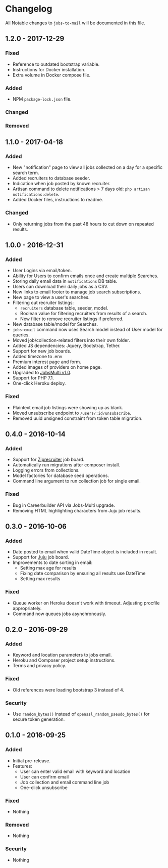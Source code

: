 # Changelog
All Notable changes to `jobs-to-mail` will be documented in this file.

## 1.2.0 - 2017-12-29

### Fixed
- Reference to outdated bootstrap variable.
- Instructions for Docker installation.
- Extra volume in Docker compose file.

### Added
- NPM `package-lock.json` file.

### Changed

### Removed


## 1.1.0 - 2017-04-18

### Added
- New "notification" page to view all jobs collected on a day for a specific search term.
- Added recruiters to database seeder.
- Indication when job posted by known recruiter.
- Artisan command to delete notifications > 7 days old: `php artisan notifications:delete`.
- Added Docker files, instructions to readme.

### Changed
- Only returning jobs from the past 48 hours to cut down on repeated results.

## 1.0.0 - 2016-12-31

### Added
- User Logins via email/token.
- Ability for Users to confirm emails once and create multiple Searches.
- Storing daily email data in `notifications` DB table.
- Users can download their daily jobs as a CSV.
- New links to email footer to manage job search subscriptions.
- New page to view a user's searches.
- Filtering out recruiter listings:
  - `recruiters` database table, seeder, model.
  - Boolean value for filtering recruiters from results of a search.
  - New filter to remove recruiter listings if preferred.
- New database table/model for Searches.
- `jobs:email` command now uses Search model instead of User model for queries.
- Moved job/collection-related filters into their own folder.
- Added JS dependencies: Jquery, Bootstrap, Tether.
- Support for new job boards.
- Added timezone to .env
- Premium interest page and form.
- Added images of providers on home page.
- Upgraded to [JobsMulti v1.0](https://github.com/jobapis/jobs-multi).
- Support for PHP 7.1.
- One-click Heroku deploy.

### Fixed
- Plaintext email job listings were showing up as blank.
- Moved unsubscribe endpoint to `/users/:id/unsubscribe`.
- Removed uuid unsigned constraint from token table migration.

## 0.4.0 - 2016-10-14

### Added
- Support for [Ziprecruiter](https://github.com/jobapis/jobs-ziprecruiter) job board.
- Automatically run migrations after composer install.
- Logging errors from collections.
- Model factories for database seed operations.
- Command line argument to run collection job for single email.

### Fixed
- Bug in Careerbuilder API via Jobs-Multi upgrade.
- Removing HTML highlighting characters from Juju job results.

## 0.3.0 - 2016-10-06

### Added
- Date posted to email when valid DateTime object is included in result.
- Support for [Juju](https://github.com/jobapis/jobs-juju) job board.
- Improvements to date sorting in email:
  - Setting max age for results
  - Fixing date comparison by ensuring all results use DateTime
  - Setting max results

### Fixed
- Queue worker on Heroku doesn't work with timeout. Adjusting procfile appropriately.
- Command now queues jobs asynchronously.

## 0.2.0 - 2016-09-29

### Added
- Keyword and location parameters to jobs email.
- Heroku and Composer project setup instructions.
- Terms and privacy policy.

### Fixed
- Old references were loading bootstrap 3 instead of 4.

### Security
- Use `random_bytes()` instead of `openssl_random_pseudo_bytes()` for secure token generation.

## 0.1.0 - 2016-09-25

### Added
- Initial pre-release.
- Features:
    - User can enter valid email with keyword and location
    - User can confirm email
    - Job collection and email command line job
    - One-click unsubscribe

### Fixed
- Nothing

### Removed
- Nothing

### Security
- Nothing
